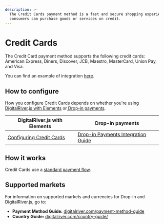 ```yaml
---
description: >-
  The Credit Cards payment method is a fast and secure shopping experience where
  consumers can purchase goods or services on credit.
---
```


# Credit Cards

The Credit Card payment method supports the following credit cards: American Express, Diners, Discover, JCB, Maestro, MasterCard, Union Pay, and Visa.

You can find an example of integration [here](https://drh.img.digitalriver.com/DRHM/Storefront/Site/drdod15/pb/multimedia/creditcard.html).&#x20;

## How to configure&#x20;

How you configure Credit Cards depends on whether you're using [DigitalRiver.js with Elements](../payments-solutions/digitalriver.js/) or[ Drop-in payments](../payments-solutions/drop-in/). &#x20;

| DigitalRiver.js with Elements                                                                     | Drop-in payments                                                                                 |
| ------------------------------------------------------------------------------------------------- | ------------------------------------------------------------------------------------------------ |
| [Configuring Credit Cards](../payments-solutions/digitalriver.js/payment-methods/credit-cards.md) | [Drop-in Payments Integration Guide](../payments-solutions/drop-in/drop-in-integration-guide.md) |

## How it works

Credit Cards use a [standard payment flow](../building-your-workflows/flows-by-payment-type.md#standard-payment-flow).

## Supported markets

For information on supported markets and currencies for Drop-in and DigitalRiver.js, go to:&#x20;

* **Payment Method Guide:** [digitalriver.com/payment-method-guide](https://www.digitalriver.com/payment-method-guide/)
* **Country Guide:** [digitalriver.com/country-guide/](https://www.digitalriver.com/country-guide/)
